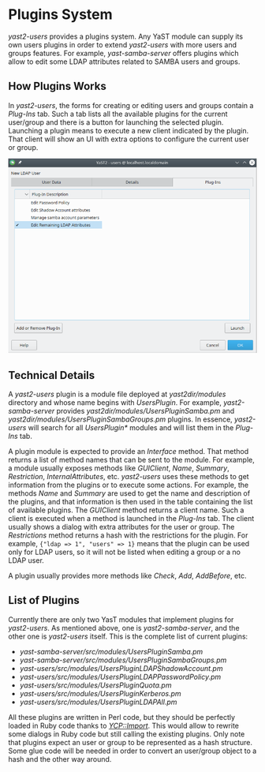 # Plugins System

*yast2-users* provides a plugins system. Any YaST module can supply its own users plugins in order to extend *yast2-users* with more users and groups features. For example, *yast-samba-server* offers plugins which allow to edit some LDAP attributes related to SAMBA users and groups.

## How Plugins Works

In *yast2-users*, the forms for creating or editing users and groups contain a *Plug-Ins* tab. Such a tab lists all the available plugins for the current user/group and there is a button for launching the selected plugin. Launching a plugin means to execute a new client indicated by the plugin. That client will show an UI with extra options to configure the current user or group.

![Plug-Ins Tab](img/ldap_add3.png)

## Technical Details

A *yast2-users* plugin is a module file deployed at *yast2dir/modules* directory and whose name begins with *UsersPlugin*. For example, *yast2-samba-server* provides *yast2dir/modules/UsersPluginSamba.pm* and *yast2dir/modules/UsersPluginSambaGroups.pm* plugins. In essence, *yast2-users* will search for all *UsersPlugin\** modules and will list them in the *Plug-Ins* tab.

A plugin module is expected to provide an *Interface* method. That method returns a list of method names that can be sent to the module. For example, a module usually exposes methods like *GUIClient*, *Name*, *Summary*, *Restriction*, *InternalAttributes*, etc. *yast2-users* uses these methods to get information from the plugins or to execute some actions. For example, the methods *Name* and *Summary* are used to get the name and description of the plugins, and that information is then used in the table containing the list of available plugins. The *GUIClient* method returns a client name. Such a client is executed when a method is launched in the *Plug-Ins* tab. The client usually shows a dialog with extra attributes for the user or group. The *Restrictions* method returns a hash with the restrictions for the plugin. For example, `{"ldap => 1", "users" => 1}` means that the plugin can be used only for LDAP users, so it will not be listed when editing a group or a no LDAP user.

A plugin usually provides more methods like *Check*, *Add*, *AddBefore*, etc.

## List of Plugins

Currently there are only two YasT modules that implement plugins for *yast2-users*. As mentioned above, one is *yast2-samba-server*, and the other one is *yast2-users* itself. This is the complete list of current plugins:

* *yast-samba-server/src/modules/UsersPluginSamba.pm*
* *yast-samba-server/src/modules/UsersPluginSambaGroups.pm*
* *yast-users/src/modules/UsersPluginLDAPShadowAccount.pm*
* *yast-users/src/modules/UsersPluginLDAPPasswordPolicy.pm*
* *yast-users/src/modules/UsersPluginQuota.pm*
* *yast-users/src/modules/UsersPluginKerberos.pm*
* *yast-users/src/modules/UsersPluginLDAPAll.pm*

All these plugins are written in Perl code, but they should be perfectly loaded in Ruby code thanks to [*YCP::Import*](https://github.com/yast/yast-core/blob/master/libycp/src/include/ycp/Import.h). This would allow to rewrite some dialogs in Ruby code but still calling the existing plugins. Only note that plugins expect an user or group to be represented as a hash structure. Some glue code will be needed in order to convert an user/group object to a hash and the other way around.
